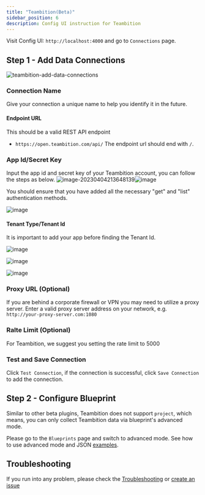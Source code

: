 ```yaml
---
title: "Teambition(Beta)"
sidebar_position: 6
description: Config UI instruction for Teambition
---
```


Visit Config UI: `http://localhost:4000` and go to `Connections` page.

## Step 1 - Add Data Connections
![teambition-add-data-connections](https://user-images.githubusercontent.com/3294100/229744282-1959dc82-9038-49a8-924d-11821fafa73a.png)

### Connection Name
Give your connection a unique name to help you identify it in the future.

#### Endpoint URL
This should be a valid REST API endpoint
   - `https://open.teambition.com/api/`
The endpoint url should end with `/`.

### App Id/Secret Key
Input the app id and secret key of your Teambition account, you can follow the steps as below.
![image-20230404213648139](https://user-images.githubusercontent.com/3294100/229810617-fe75cf7d-5a84-4741-9016-47140b276e18.png)![image](https://user-images.githubusercontent.com/3294100/229810458-cf47806b-6307-419c-8147-a176ebafca74.png)

You should ensure that you have added all the necessary "get" and "list" authentication methods.

![image](https://user-images.githubusercontent.com/3294100/229813323-0c490e65-1ecb-4e1c-8df2-ef68cb55a4a4.png)

#### Tenant Type/Tenant Id

It is important to add your app before finding the Tenant Id.

![image](https://user-images.githubusercontent.com/3294100/229812333-188e497f-db5c-426c-ad1e-6fdb5e1e3b17.png)

![image](https://user-images.githubusercontent.com/3294100/229812594-e3c619cb-363d-491f-aeae-3e8e6912c70a.png)

![image](https://user-images.githubusercontent.com/3294100/229814145-9bdf006e-450e-4c14-98c6-a5b3fba690ea.png)

### Proxy URL (Optional)

If you are behind a corporate firewall or VPN you may need to utilize a proxy server. Enter a valid proxy server address on your network, e.g. `http://your-proxy-server.com:1080`

### Ralte Limit (Optional)
For Teambition, we suggest you setting the rate limit to 5000

### Test and Save Connection
Click `Test Connection`, if the connection is successful, click `Save Connection` to add the connection.

## Step 2 - Configure Blueprint

Similar to other beta plugins, Teambition does not support `project`, which means, you can only collect Teambition data via blueprint's advanced mode.

Please go to the `Blueprints` page and switch to advanced mode. See how to use advanced mode and JSON [examples](AdvancedMode.md#11-Teambition).

## Troubleshooting

If you run into any problem, please check the [Troubleshooting](/Troubleshooting/Configuration.md) or [create an issue](https://github.com/apache/incubator-devlake/issues)
